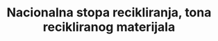﻿---
title: 'Nacionalna stopa recikliranja, tona recikliranog materijala'
permalink: /12-5-1/
sdg_goal: 12
layout: indicator
indicator: 12.5.1
indicator_variable: null
graph: null
graph_type_description: null
graph_status_notes: unk
variable_description: null
variable_notes: null
un_designated_tier: '3'
un_custodial_agency: 'UNSD,  UNEP  (Partnering  Agencies:  OECD<  Eurostat)'
target_id: '12.5'
has_metadata: false
goal_meta_link: 'http://unstats.un.org/sdgs/files/metadata-compilation/Metadata-Goal-12.pdf'
goal_meta_link_page: 8
indicator_name: 'Nacionalna stopa recikliranja, tona recikliranog materijala'
target: >-
  Do 2030. značajno smanjitiproizvodnju otpada putem prevencije, smanjenja, recikliranja i ponovne uporabe.
source_title: null
source_notes: null
published: true  

---